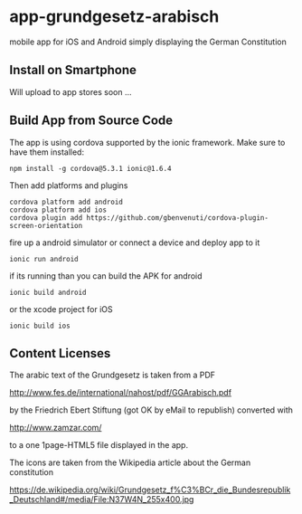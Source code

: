 # app-grundgesetz-arabisch

mobile app for iOS and Android simply displaying the German Constitution

## Install on Smartphone

Will upload to app stores soon ...

## Build App from Source Code

The app is using cordova supported by the ionic framework. Make sure to have them installed:

```
npm install -g cordova@5.3.1 ionic@1.6.4
```

Then add platforms and plugins

```
cordova platform add android
cordova platform add ios
cordova plugin add https://github.com/gbenvenuti/cordova-plugin-screen-orientation
```

fire up a android simulator or connect a device and deploy app to it

```
ionic run android
```

if its running than you can build the APK for android

```
ionic build android
```

or the xcode project for iOS

```
ionic build ios
```

## Content Licenses

The arabic text of the Grundgesetz is taken from a PDF

http://www.fes.de/international/nahost/pdf/GGArabisch.pdf

by the Friedrich Ebert Stiftung (got OK by eMail to republish) converted with

http://www.zamzar.com/

to a one 1page-HTML5 file displayed in the app.

The icons are taken from the Wikipedia article about the German constitution

https://de.wikipedia.org/wiki/Grundgesetz_f%C3%BCr_die_Bundesrepublik_Deutschland#/media/File:N37W4N_255x400.jpg
